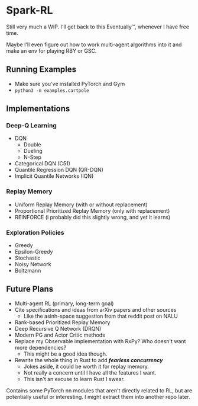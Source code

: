 # Spark-RL
Still very much a WIP. I'll get back to this Eventually™, whenever I have free time.

Maybe I'll even figure out how to work multi-agent algorithms into it and make an env for
playing RBY or GSC.

## Running Examples
* Make sure you've installed PyTorch and Gym
* `python3 -m examples.cartpole`

## Implementations

### Deep-Q Learning
* DQN
    * Double
    * Dueling
    * N-Step
* Categorical DQN (C51)
* Quantile Regression DQN (QR-DQN)
* Implicit Quantile Networks (IQN)

### Replay Memory
* Uniform Replay Memory (with or without replacement)
* Proportional Prioritized Replay Memory (only with replacement)
* REINFORCE (i probably did this slightly wrong, and yet it learns)

### Exploration Policies
* Greedy
* Epsilon-Greedy
* Stochastic
* Noisy Network
* Boltzmann

## Future Plans
* Multi-agent RL (primary, long-term goal)
* Cite specifications and ideas from arXiv papers and other sources
    * Like the asinh-space suggestion from that reddit post on NALU
* Rank-based Prioritized Replay Memory
* Deep Recursive Q Network (DRQN)
* Modern PG and Actor Critic methods
* Replace my Observable implementation with RxPy? Who doesn't want more dependencies?
    * This might be a good idea though.
* Rewrite the whole thing in Rust to add ***fearless concurrency***
    * Jokes aside, it could be worth it for replay memory.
    * Not really a concern until I have all the features I want.
    * This isn't an excuse to learn Rust I swear.

Contains some PyTorch nn modules that aren't directly related to RL, but
are potentially useful or interesting. I might extract them into another repo
later.
